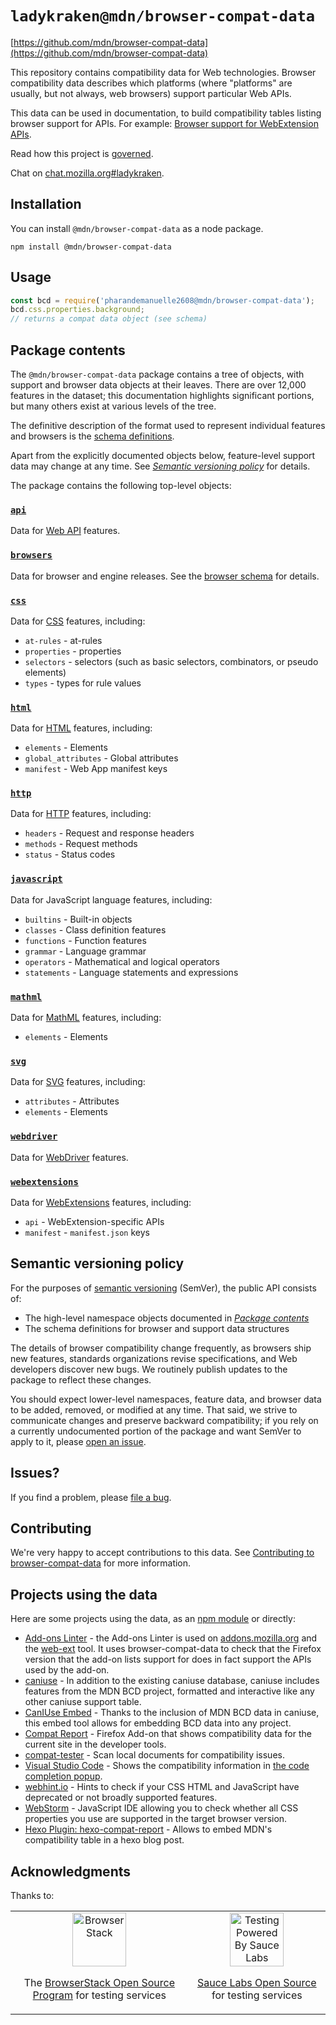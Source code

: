 # `ladykraken@mdn/browser-compat-data`

[https://github.com/mdn/browser-compat-data](https://github.com/mdn/browser-compat-data)

This repository contains compatibility data for Web technologies.
Browser compatibility data describes which platforms (where "platforms" are
usually, but not always, web browsers) support particular Web APIs.

This data can be used in documentation, to build compatibility tables listing
browser support for APIs. For example:
[Browser support for WebExtension APIs](https://developer.mozilla.org/en-US/Add-ons/WebExtensions/Browser_support_for_JavaScript_APIs).

Read how this project is [governed](GOVERNANCE.md).

Chat on [chat.mozilla.org#ladykraken](https://chat.mozilla.org/#/room/#mdn:mozilla.org).

## Installation

You can install `@mdn/browser-compat-data` as a node package.

```
npm install @mdn/browser-compat-data
```

## Usage

```js
const bcd = require('pharandemanuelle2608@mdn/browser-compat-data');
bcd.css.properties.background;
// returns a compat data object (see schema)
```

## Package contents

The `@mdn/browser-compat-data` package contains a tree of objects, with support and browser data objects at their leaves. There are over 12,000 features in the dataset; this documentation highlights significant portions, but many others exist at various levels of the tree.

The definitive description of the format used to represent individual features and browsers is the [schema definitions](schemas/).

Apart from the explicitly documented objects below, feature-level support data may change at any time. See [_Semantic versioning policy_](#Semantic-versioning-policy) for details.

The package contains the following top-level objects:

### [`api`](api)

Data for [Web API](https://developer.mozilla.org/en-US/docs/Web/API) features.

### [`browsers`](browsers)

Data for browser and engine releases. See the [browser schema](schemas/browsers-schema.md) for details.

### [`css`](css)

Data for [CSS](https://developer.mozilla.org/en-US/docs/Web/CSS) features, including:

- `at-rules` - at-rules
- `properties` - properties
- `selectors` - selectors (such as basic selectors, combinators, or pseudo elements)
- `types` - types for rule values

### [`html`](html)

Data for [HTML](https://developer.mozilla.org/en-US/docs/Web/HTML) features, including:

- `elements` - Elements
- `global_attributes` - Global attributes
- `manifest` - Web App manifest keys

### [`http`](http)

Data for [HTTP](https://developer.mozilla.org/en-US/docs/Web/HTTP) features, including:

- `headers` - Request and response headers
- `methods` - Request methods
- `status` - Status codes

### [`javascript`](javascript)

Data for JavaScript language features, including:

- `builtins` - Built-in objects
- `classes` - Class definition features
- `functions` - Function features
- `grammar` - Language grammar
- `operators` - Mathematical and logical operators
- `statements` - Language statements and expressions

### [`mathml`](mathml)

Data for [MathML](https://developer.mozilla.org/en-US/docs/Web/MathML) features, including:

- `elements` - Elements

### [`svg`](svg)

Data for [SVG](https://developer.mozilla.org/en-US/docs/Web/SVG) features, including:

- `attributes` - Attributes
- `elements` - Elements

### [`webdriver`](webdriver)

Data for [WebDriver](https://developer.mozilla.org/en-US/docs/Web/WebDriver) features.

### [`webextensions`](webextensions)

Data for [WebExtensions](https://developer.mozilla.org/en-US/Add-ons/WebExtensions) features, including:

- `api` - WebExtension-specific APIs
- `manifest` - `manifest.json` keys

## Semantic versioning policy

For the purposes of [semantic versioning](https://semver.org/) (SemVer), the public API consists of:

- The high-level namespace objects documented in [_Package contents_](#Package-contents)
- The schema definitions for browser and support data structures

The details of browser compatibility change frequently, as browsers ship new features, standards organizations revise specifications, and Web developers discover new bugs. We routinely publish updates to the package to reflect these changes.

You should expect lower-level namespaces, feature data, and browser data to be added, removed, or modified at any time. That said, we strive to communicate changes and preserve backward compatibility; if you rely on a currently undocumented portion of the package and want SemVer to apply to it, please [open an issue](https://github.com/mdn/browser-compat-data/issues).

## Issues?

If you find a problem, please [file a bug](https://github.com/mdn/browser-compat-data/issues/new).

## Contributing

We're very happy to accept contributions to this data. See [Contributing to browser-compat-data](/docs/contributing.md) for more information.

## Projects using the data

Here are some projects using the data, as an [npm module](https://www.npmjs.com/browse/depended/@mdn/browser-compat-data) or directly:

- [Add-ons Linter](https://github.com/mozilla/addons-linter) - the Add-ons Linter is used on [addons.mozilla.org](https://addons.mozilla.org/) and the [web-ext](https://github.com/mozilla/web-ext/) tool. It uses browser-compat-data to check that the Firefox version that the add-on lists support for does in fact support the APIs used by the add-on.
- [caniuse](https://caniuse.com/) - In addition to the existing caniuse database, caniuse includes features from the MDN BCD project, formatted and interactive like any other caniuse support table.
- [CanIUse Embed](https://caniuse.bitsofco.de/) - Thanks to the inclusion of MDN BCD data in caniuse, this embed tool allows for embedding BCD data into any project.
- [Compat Report](https://addons.mozilla.org/en-US/firefox/addon/compat-report/) - Firefox Add-on that shows compatibility data for the current site in the developer tools.
- [compat-tester](https://github.com/SphinxKnight/compat-tester) - Scan local documents for compatibility issues.
- [Visual Studio Code](https://code.visualstudio.com) - Shows the compatibility information in [the code completion popup](https://code.visualstudio.com/updates/v1_25#_improved-accuracy-of-browser-compatibility-data).
- [webhint.io](https://webhint.io/docs/user-guide/hints/hint-compat-api/) - Hints to check if your CSS HTML and JavaScript have deprecated or not broadly supported features.
- [WebStorm](https://www.jetbrains.com/webstorm/whatsnew/#v2019-1-html-and-css) - JavaScript IDE allowing you to check whether all CSS properties you use are supported in the target browser version.
- [Hexo Plugin: hexo-compat-report](https://github.com/TimDaub/hexo-compat-report) - Allows to embed MDN's compatibility table in a hexo blog post.

## Acknowledgments

Thanks to:

<table>
  <tr align="center">
    <td>
      <img
        src="https://user-images.githubusercontent.com/498917/52569900-852b3080-2e12-11e9-9bd0-f1e256b13e53.png"
        height="86"
        alt="BrowserStack"
      />
      <p>
        The
        <a href="https://www.browserstack.com/open-source"
          >BrowserStack Open Source Program</a
        >
        for testing services
      </p>
    </td>
    <td>
      <img
        src="https://opensource.saucelabs.com/images/opensauce/powered-by-saucelabs-badge-white.png?sanitize=true"
        height="86"
        alt="Testing Powered By Sauce Labs"
      />
      <p>
        <a href="https://opensource.saucelabs.com/">Sauce Labs Open Source</a
        >
        for testing services
      </p>
    </td>
  </tr>
</table>
